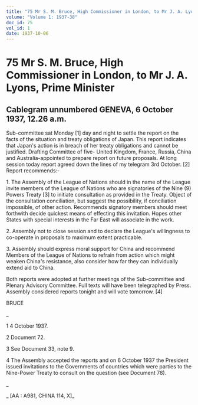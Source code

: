 ```yaml
---
title: "75 Mr S. M. Bruce, High Commissioner in London, to Mr J. A. Lyons, Prime Minister"
volume: "Volume 1: 1937-38"
doc_id: 75
vol_id: 1
date: 1937-10-06
---
```


# 75 Mr S. M. Bruce, High Commissioner in London, to Mr J. A. Lyons, Prime Minister

## Cablegram unnumbered GENEVA, 6 October 1937, 12.26 a.m.

Sub-committee sat Monday [1] day and night to settle the report on the facts of the situation and treaty obligations of Japan. This report indicates that Japan's action is in breach of her treaty obligations and cannot be justified. Drafting Committee of five- United Kingdom, France, Russia, China and Australia-appointed to prepare report on future proposals. At long session today report agreed down the lines of my telegram 3rd October. [2] Report recommends:-

1\. The Assembly of the League of Nations should in the name of the League invite members of the League of Nations who are signatories of the Nine (9) Powers Treaty [3] to initiate consultation as provided in the Treaty. Object of the consultation conciliation, but suggest the possibility, if conciliation impossible, of other action. Recommends signatory members should meet forthwith decide quickest means of effecting this invitation. Hopes other States with special interests in the Far East will associate in the work.

2\. Assembly not to close session and to declare the League's willingness to co-operate in proposals to maximum extent practicable.

3\. Assembly should express moral support for China and recommend Members of the League of Nations to refrain from action which might weaken China's resistance, also consider how far they can individually extend aid to China.

Both reports were adopted at further meetings of the Sub-committee and Plenary Advisory Committee. Full texts will have been telegraphed by Press. Assembly considered reports tonight and will vote tomorrow. [4]

BRUCE

_

1 4 October 1937.

2 Document 72.

3 See Document 33, note 9.

4 The Assembly accepted the reports and on 6 October 1937 the President issued invitations to the Governments of countries which were parties to the Nine-Power Treaty to consult on the question (see Document 78).

_

_ [AA : A981, CHINA 114, X]_
